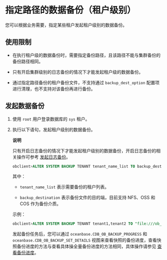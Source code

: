 指定路径的数据备份（租户级别） 
====================================

您可以根据业务需要，指定某些租户发起租户级别的数据备份。

使用限制 
-------------------------

* 在执行租户级的数据备份时，需要指定备份路径，且该路径不能与集群备份的备份路径相同。

  

* 只有开启集群级别的日志备份的情况下才能发起租户级的数据备份。

  

* 通过指定路径备份的租户备份文件，不支持通过 `backup_dest_option` 配置项进行清理，也不支持对该备份再进行备份。

  




发起数据备份 
---------------------------

1. 使用 `root` 用户登录数据库的 `sys` 租户。

   

2. 执行以下语句，发起租户级别的数据备份。

   **说明**

   

   只有开启日志备份的情况下才能发起租户级别的数据备份，开启日志备份的相关操作可参考 [发起日志备份](1.backup-by-using-the-command-line-1/2.initiate-log-backup.md)。

   ```sql
   obclient>ALTER SYSTEM BACKUP TENANT tenant_name_list TO backup_destination;
   ```

   

   其中：
   * `tenant_name_list` 表示需要备份的租户列表。

     
   
   * `backup_destination` 表示备份文件的目的端，目前支持 NFS、OSS 和 COS 作为备份介质。

     
   

   

   示例：

   ```sql
   obclient>ALTER SYSTEM BACKUP TENANT tenant1,tenant2 TO "file:///ob_backup/";
   ```

   

   发起备份任务后，您可以通过 `oceanbase.CDB_OB_BACKUP_PROGRESS` 和 `oceanbase.CDB_OB_BACKUP_SET_DETAILS` 视图来查看快照的备份进度，查看快照备份进度的方法与查看具体操全量备份进度的方法相同，具体操作请参见 [查看备份进度](../3.back-up-data-at-the-cluster-level/5.view-backup-progress-1.md)。
   



